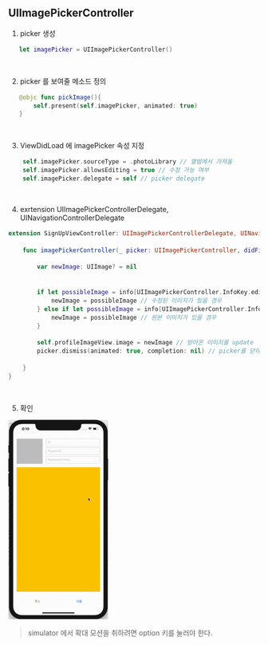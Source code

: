 ## UIImagePickerController

1. picker 생성
```swift
   let imagePicker = UIImagePickerController()
```

<br/>

2. picker 를 보여줄 메소드 정의
```swift
   @objc func pickImage(){
       self.present(self.imagePicker, animated: true)
   }
```


<br/>

3. ViewDidLoad 에 imagePicker 속성 지정
```swift
    self.imagePicker.sourceType = .photoLibrary // 앨범에서 가져옴
    self.imagePicker.allowsEditing = true // 수정 가능 여부
    self.imagePicker.delegate = self // picker delegate
```

<br/>

4. exrtension UIImagePickerControllerDelegate, UINavigationControllerDelegate

```swift
extension SignUpViewController: UIImagePickerControllerDelegate, UINavigationControllerDelegate {
    
    func imagePickerController(_ picker: UIImagePickerController, didFinishPickingMediaWithInfo info: [UIImagePickerController.InfoKey : Any]) {
        
        var newImage: UIImage? = nil
        
        
        if let possibleImage = info[UIImagePickerController.InfoKey.editedImage] as? UIImage {
            newImage = possibleImage // 수정된 이미지가 있을 경우
        } else if let possibleImage = info[UIImagePickerController.InfoKey.originalImage] as? UIImage {
            newImage = possibleImage // 원본 이미지가 있을 경우
        }
        
        self.profileImageView.image = newImage // 받아온 이미지를 update
        picker.dismiss(animated: true, completion: nil) // picker를 닫아줌
        
    }
}

```

<br/>

5. 확인

<img src="./screenshots/imagepicker.gif" width="200" height="400"> 

> simulator 에서 확대 모션을 취하려면 option 키를 눌러야 한다.

